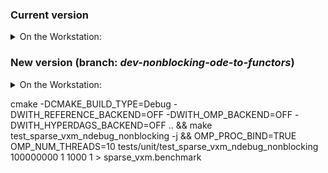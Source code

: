 ### Current version

<details>
<summary>On the Workstation:</summary>

```bash
OMP_PROC_BIND=TRUE OMP_NUM_THREADS=10 \
tests/unit/test_sparse_vxm_ndebug_nonblocking 100000000 1 1000 1

Overall timings (io, preamble, useful, postamble):
Avg: 0.000000e+00, 1.272086e+04, 2.612920e-04, 0.000000e+00
Min: 0.000000e+00, 1.272086e+04, 2.612920e-04, 0.000000e+00
Max: 0.000000e+00, 1.272086e+04, 2.612920e-04, 0.000000e+00
```

</details>

### New version (branch: *dev-nonblocking-ode-to-functors*)

<details>
<summary>On the Workstation:</summary>

==> __6.8% improvement__

```bash
OMP_PROC_BIND=TRUE OMP_NUM_THREADS=10 \
tests/unit/test_sparse_vxm_ndebug_nonblocking 100000000 1 1000 1

Overall timings (io, preamble, useful, postamble):
Avg: 0.000000e+00, 1.289303e+04, 2.435323e-04, 0.000000e+00
Min: 0.000000e+00, 1.289303e+04, 2.435323e-04, 0.000000e+00
Max: 0.000000e+00, 1.289303e+04, 2.435323e-04, 0.000000e+00
```

</details>


cmake -DCMAKE_BUILD_TYPE=Debug -DWITH_REFERENCE_BACKEND=OFF -DWITH_OMP_BACKEND=OFF -DWITH_HYPERDAGS_BACKEND=OFF .. && make test_sparse_vxm_ndebug_nonblocking -j && OMP_PROC_BIND=TRUE OMP_NUM_THREADS=10 tests/unit/test_sparse_vxm_ndebug_nonblocking 100000000 1 1000 1 > sparse_vxm.benchmark